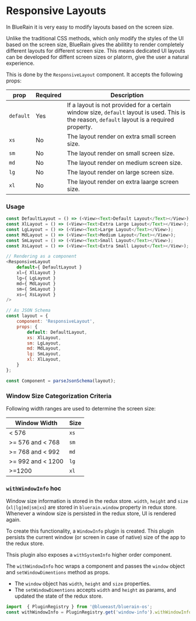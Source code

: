# Responsive Layouts

In BlueRain it is very easy to modify layouts based on the screen size. 

Unlike the traditional CSS methods, which only modify the styles of the UI based on the screen size, BlueRain gives the abilitity to render completely different layouts for different screen size. This means dedicated UI layouts can be developed for diffent screen sizes or platorm, give the user a natural experience.

This is done by the `ResponsiveLayout` component. It accepts the following props:

prop | Required | Description
----- | ----- | -----
`default` | Yes | If a layout is not provided for a certain window size, `default` layout is used. This is the reason, `default` layout is a required property.
`xs` | No | The layout render on extra small screen size.
`sm` | No | The layout render on small screen size.
`md` | No | The layout render on medium screen size.
`lg` | No | The layout render on large screen size.
`xl` | No | The layout render on extra laarge screen size.

### Usage
```javascript
const DefaultLayout = () => (<View><Text>Default Layout</Text></View>);
const XlLayout = () => (<View><Text>Extra Large Layout</Text></View>);
const LgLayout = () => (<View><Text>Large Layout</Text></View>);
const MdLayout = () => (<View><Text>Medium Layout</Text></View>);
const SmLayout = () => (<View><Text>Small Layout</Text></View>);
const XsLayout = () => (<View><Text>Extra Small Layout</Text></View>);

// Rendering as a component
<ResponsiveLayout
	default={ DefaultLayout }
	xl={ XlLayout }
	lg={ LgLayout }
	md={ MdLayout }
	sm={ SmLayout }
	xs={ XsLayout }
/>

// As JSON Schema
const layout = {
	component: 'ResponsiveLayout',
	props: {
		default: DefaultLayout,
		xs: XlLayout,
		sm: LgLayout,
		md: MdLayout,
		lg: SmLayout,
		xl: XlLayout,
	}
};

const Component = parseJsonSchema(layout);
```

### Window Size Categorization Criteria
Following width ranges are used to determine the screen size:

Window Width | Size
----- | -----
< 576 | `xs`
\>= 576 and < 768 | `sm`
\>= 768 and < 992 | `md`
\>= 992 and < 1200 | `lg`
\>=1200 | `xl`


### `withWindowInfo` hoc

Window size information is stored in the redux store. `width`, `height` and `size` (`xl|lg|md|sm|xs`) are stored in `bluerain.window` property in redux store. Whenever a window size is persisted in the redux store, UI is rendered again. 

To create this functionality, a `WindowInfo` plugin is created. This plugin persists the current window (or screen in case of native) size of the app to the redux store. 

Thsis plugin also exposes a `withSystemInfo` higher order component.

The `withWindowInfo` hoc wraps a component and passes the `window` object and `setWindowDimentions` method as props.

- The `window` object has `width`, `height` and `size` properties.
- The `setWindowDimentions` accepts `width` and `height` as params, and updated the state of the redux store.

```javascript
import  { PluginRegistry } from '@blueeast/bluerain-os';
const withWindowInfo = PluginRegistry.get('window-info').withWindowInfo;
```
